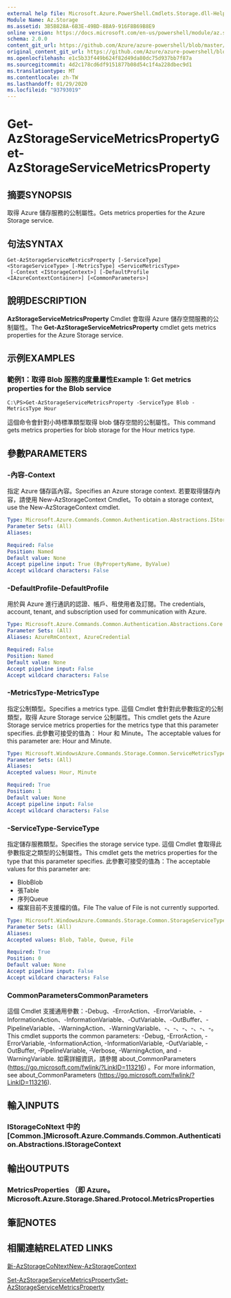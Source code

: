 ```yaml
---
external help file: Microsoft.Azure.PowerShell.Cmdlets.Storage.dll-Help.xml
Module Name: Az.Storage
ms.assetid: 3B5B828A-6B3E-49BD-8BA9-916F8B69B8E9
online version: https://docs.microsoft.com/en-us/powershell/module/az.storage/get-azstorageservicemetricsproperty
schema: 2.0.0
content_git_url: https://github.com/Azure/azure-powershell/blob/master/src/Storage/Storage.Management/help/Get-AzStorageServiceMetricsProperty.md
original_content_git_url: https://github.com/Azure/azure-powershell/blob/master/src/Storage/Storage.Management/help/Get-AzStorageServiceMetricsProperty.md
ms.openlocfilehash: e1c5b33f449b624f82d49da80dc75d937bb7f87a
ms.sourcegitcommit: 4d2c178cd6df9151877b08d54c1f4a228dbec9d1
ms.translationtype: MT
ms.contentlocale: zh-TW
ms.lasthandoff: 01/29/2020
ms.locfileid: "93793019"
---
```

# <span data-ttu-id="c7c5e-101">Get-AzStorageServiceMetricsProperty</span><span class="sxs-lookup"><span data-stu-id="c7c5e-101">Get-AzStorageServiceMetricsProperty</span></span>

## <span data-ttu-id="c7c5e-102">摘要</span><span class="sxs-lookup"><span data-stu-id="c7c5e-102">SYNOPSIS</span></span>
<span data-ttu-id="c7c5e-103">取得 Azure 儲存服務的公制屬性。</span><span class="sxs-lookup"><span data-stu-id="c7c5e-103">Gets metrics properties for the Azure Storage service.</span></span>

## <span data-ttu-id="c7c5e-104">句法</span><span class="sxs-lookup"><span data-stu-id="c7c5e-104">SYNTAX</span></span>

```
Get-AzStorageServiceMetricsProperty [-ServiceType] <StorageServiceType> [-MetricsType] <ServiceMetricsType>
 [-Context <IStorageContext>] [-DefaultProfile <IAzureContextContainer>] [<CommonParameters>]
```

## <span data-ttu-id="c7c5e-105">說明</span><span class="sxs-lookup"><span data-stu-id="c7c5e-105">DESCRIPTION</span></span>
<span data-ttu-id="c7c5e-106">**AzStorageServiceMetricsProperty** Cmdlet 會取得 Azure 儲存空間服務的公制屬性。</span><span class="sxs-lookup"><span data-stu-id="c7c5e-106">The **Get-AzStorageServiceMetricsProperty** cmdlet gets metrics properties for the Azure Storage service.</span></span>

## <span data-ttu-id="c7c5e-107">示例</span><span class="sxs-lookup"><span data-stu-id="c7c5e-107">EXAMPLES</span></span>

### <span data-ttu-id="c7c5e-108">範例1：取得 Blob 服務的度量屬性</span><span class="sxs-lookup"><span data-stu-id="c7c5e-108">Example 1: Get metrics properties for the Blob service</span></span>
```
C:\PS>Get-AzStorageServiceMetricsProperty -ServiceType Blob -MetricsType Hour
```

<span data-ttu-id="c7c5e-109">這個命令會針對小時標準類型取得 blob 儲存空間的公制屬性。</span><span class="sxs-lookup"><span data-stu-id="c7c5e-109">This command gets metrics properties for blob storage for the Hour metrics type.</span></span>

## <span data-ttu-id="c7c5e-110">參數</span><span class="sxs-lookup"><span data-stu-id="c7c5e-110">PARAMETERS</span></span>

### <span data-ttu-id="c7c5e-111">-內容</span><span class="sxs-lookup"><span data-stu-id="c7c5e-111">-Context</span></span>
<span data-ttu-id="c7c5e-112">指定 Azure 儲存區內容。</span><span class="sxs-lookup"><span data-stu-id="c7c5e-112">Specifies an Azure storage context.</span></span>
<span data-ttu-id="c7c5e-113">若要取得儲存內容，請使用 New-AzStorageContext Cmdlet。</span><span class="sxs-lookup"><span data-stu-id="c7c5e-113">To obtain a storage context, use the New-AzStorageContext cmdlet.</span></span>

```yaml
Type: Microsoft.Azure.Commands.Common.Authentication.Abstractions.IStorageContext
Parameter Sets: (All)
Aliases:

Required: False
Position: Named
Default value: None
Accept pipeline input: True (ByPropertyName, ByValue)
Accept wildcard characters: False
```

### <span data-ttu-id="c7c5e-114">-DefaultProfile</span><span class="sxs-lookup"><span data-stu-id="c7c5e-114">-DefaultProfile</span></span>
<span data-ttu-id="c7c5e-115">用於與 Azure 進行通訊的認證、帳戶、租使用者及訂閱。</span><span class="sxs-lookup"><span data-stu-id="c7c5e-115">The credentials, account, tenant, and subscription used for communication with Azure.</span></span>

```yaml
Type: Microsoft.Azure.Commands.Common.Authentication.Abstractions.Core.IAzureContextContainer
Parameter Sets: (All)
Aliases: AzureRmContext, AzureCredential

Required: False
Position: Named
Default value: None
Accept pipeline input: False
Accept wildcard characters: False
```

### <span data-ttu-id="c7c5e-116">-MetricsType</span><span class="sxs-lookup"><span data-stu-id="c7c5e-116">-MetricsType</span></span>
<span data-ttu-id="c7c5e-117">指定公制類型。</span><span class="sxs-lookup"><span data-stu-id="c7c5e-117">Specifies a metrics type.</span></span>
<span data-ttu-id="c7c5e-118">這個 Cmdlet 會針對此參數指定的公制類型，取得 Azure Storage service 公制屬性。</span><span class="sxs-lookup"><span data-stu-id="c7c5e-118">This cmdlet gets the Azure Storage service metrics properties for the metrics type that this parameter specifies.</span></span>
<span data-ttu-id="c7c5e-119">此參數可接受的值為： Hour 和 Minute。</span><span class="sxs-lookup"><span data-stu-id="c7c5e-119">The acceptable values for this parameter are: Hour and Minute.</span></span>

```yaml
Type: Microsoft.WindowsAzure.Commands.Storage.Common.ServiceMetricsType
Parameter Sets: (All)
Aliases:
Accepted values: Hour, Minute

Required: True
Position: 1
Default value: None
Accept pipeline input: False
Accept wildcard characters: False
```

### <span data-ttu-id="c7c5e-120">-ServiceType</span><span class="sxs-lookup"><span data-stu-id="c7c5e-120">-ServiceType</span></span>
<span data-ttu-id="c7c5e-121">指定儲存服務類型。</span><span class="sxs-lookup"><span data-stu-id="c7c5e-121">Specifies the storage service type.</span></span>
<span data-ttu-id="c7c5e-122">這個 Cmdlet 會取得此參數指定之類型的公制屬性。</span><span class="sxs-lookup"><span data-stu-id="c7c5e-122">This cmdlet gets the metrics properties for the type that this parameter specifies.</span></span>
<span data-ttu-id="c7c5e-123">此參數可接受的值為：</span><span class="sxs-lookup"><span data-stu-id="c7c5e-123">The acceptable values for this parameter are:</span></span>
- <span data-ttu-id="c7c5e-124">Blob</span><span class="sxs-lookup"><span data-stu-id="c7c5e-124">Blob</span></span> 
- <span data-ttu-id="c7c5e-125">張</span><span class="sxs-lookup"><span data-stu-id="c7c5e-125">Table</span></span>
- <span data-ttu-id="c7c5e-126">序列</span><span class="sxs-lookup"><span data-stu-id="c7c5e-126">Queue</span></span>
- <span data-ttu-id="c7c5e-127">檔案目前不支援檔的值。</span><span class="sxs-lookup"><span data-stu-id="c7c5e-127">File The value of File is not currently supported.</span></span>

```yaml
Type: Microsoft.WindowsAzure.Commands.Storage.Common.StorageServiceType
Parameter Sets: (All)
Aliases:
Accepted values: Blob, Table, Queue, File

Required: True
Position: 0
Default value: None
Accept pipeline input: False
Accept wildcard characters: False
```

### <span data-ttu-id="c7c5e-128">CommonParameters</span><span class="sxs-lookup"><span data-stu-id="c7c5e-128">CommonParameters</span></span>
<span data-ttu-id="c7c5e-129">這個 Cmdlet 支援通用參數：-Debug、-ErrorAction、-ErrorVariable、-InformationAction、-InformationVariable、-OutVariable、-OutBuffer、-PipelineVariable、-WarningAction、-WarningVariable、-、-、-、-、-、-。</span><span class="sxs-lookup"><span data-stu-id="c7c5e-129">This cmdlet supports the common parameters: -Debug, -ErrorAction, -ErrorVariable, -InformationAction, -InformationVariable, -OutVariable, -OutBuffer, -PipelineVariable, -Verbose, -WarningAction, and -WarningVariable.</span></span> <span data-ttu-id="c7c5e-130">如需詳細資訊，請參閱 about_CommonParameters (https://go.microsoft.com/fwlink/?LinkID=113216) 。</span><span class="sxs-lookup"><span data-stu-id="c7c5e-130">For more information, see about_CommonParameters (https://go.microsoft.com/fwlink/?LinkID=113216).</span></span>

## <span data-ttu-id="c7c5e-131">輸入</span><span class="sxs-lookup"><span data-stu-id="c7c5e-131">INPUTS</span></span>

### <span data-ttu-id="c7c5e-132">IStorageCoNtext 中的 [Common.]</span><span class="sxs-lookup"><span data-stu-id="c7c5e-132">Microsoft.Azure.Commands.Common.Authentication.Abstractions.IStorageContext</span></span>

## <span data-ttu-id="c7c5e-133">輸出</span><span class="sxs-lookup"><span data-stu-id="c7c5e-133">OUTPUTS</span></span>

### <span data-ttu-id="c7c5e-134">MetricsProperties （即 Azure。</span><span class="sxs-lookup"><span data-stu-id="c7c5e-134">Microsoft.Azure.Storage.Shared.Protocol.MetricsProperties</span></span>

## <span data-ttu-id="c7c5e-135">筆記</span><span class="sxs-lookup"><span data-stu-id="c7c5e-135">NOTES</span></span>

## <span data-ttu-id="c7c5e-136">相關連結</span><span class="sxs-lookup"><span data-stu-id="c7c5e-136">RELATED LINKS</span></span>

[<span data-ttu-id="c7c5e-137">新-AzStorageCoNtext</span><span class="sxs-lookup"><span data-stu-id="c7c5e-137">New-AzStorageContext</span></span>](./New-AzStorageContext.md)

[<span data-ttu-id="c7c5e-138">Set-AzStorageServiceMetricsProperty</span><span class="sxs-lookup"><span data-stu-id="c7c5e-138">Set-AzStorageServiceMetricsProperty</span></span>](./Set-AzStorageServiceMetricsProperty.md)



